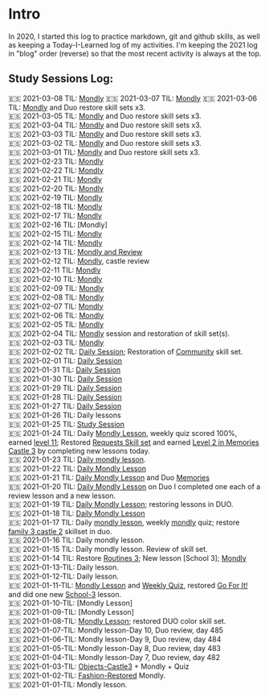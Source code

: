 # Intro
In 2020, I started this log to practice markdown, git and github skills, as well as keeping a Today-I-Learned log of my activities. I'm keeping the 2021 log in "blog" order (reverse) so that the most recent activity is always at the top. 

## Study Sessions Log: 

:es: 2021-03-08 TIL: [Mondly](https://github.com/EO4wellness/T-I-L/blob/main/polyglot/espa%C3%B1ol/study-sessions/2021-03-March/2021-03-08.md)
:es: 2021-03-07 TIL: [Mondly](https://github.com/EO4wellness/T-I-L/blob/main/polyglot/espa%C3%B1ol/study-sessions/2021-03-March/2021-03-07.md)
:es: 2021-03-06 TIL: [Mondly](https://github.com/EO4wellness/T-I-L/blob/main/polyglot/espa%C3%B1ol/study-sessions/2021-03-March/2021-03-06.md) and Duo restore skill sets x3.<br>
:es: 2021-03-05 TIL: [Mondly](https://github.com/EO4wellness/T-I-L/blob/main/polyglot/espa%C3%B1ol/study-sessions/2021-03-March/2021-03-05.md) and Duo restore skill sets x3.<br>
:es: 2021-03-04 TIL: [Mondly](https://github.com/EO4wellness/T-I-L/blob/main/polyglot/espa%C3%B1ol/study-sessions/2021-03-March/2021-03-04.md) and Duo restore skill sets x3.<br>
:es: 2021-03-03 TIL: [Mondly](https://github.com/EO4wellness/T-I-L/blob/main/polyglot/espa%C3%B1ol/study-sessions/2021-03-March/2021-03-03.md) and Duo restore skill sets x3.<br>
:es: 2021-03-02 TIL: [Mondly](https://github.com/EO4wellness/T-I-L/blob/main/polyglot/espa%C3%B1ol/study-sessions/2021-03-March/2021-03-02.md) and Duo restore skill sets x3.<br>
:es: 2021-03-01 TIL: [Mondly](https://github.com/EO4wellness/T-I-L/blob/main/polyglot/espa%C3%B1ol/study-sessions/2021-03-March/2021-03-01_Weekly-Quiz.md) and Duo restore skill sets x3.<br>
:es: 2021-02-23 TIL: [Mondly](https://github.com/EO4wellness/T-I-L/blob/main/polyglot/espa%C3%B1ol/study-sessions/2021-02-Feb/2021-02-23.md)<br>
:es: 2021-02-22 TIL: [Mondly](https://github.com/EO4wellness/T-I-L/blob/main/polyglot/espa%C3%B1ol/study-sessions/2021-02-Feb/2021-02-22.md)<br>
:es: 2021-02-21 TIL: [Mondly](https://github.com/EO4wellness/T-I-L/blob/main/polyglot/espa%C3%B1ol/study-sessions/2021-02-Feb/2021-02-21.md)<br>
:es: 2021-02-20 TIL: [Mondly](https://github.com/EO4wellness/T-I-L/blob/main/polyglot/espa%C3%B1ol/study-sessions/2021-02-Feb/2021-02-20.md)<br>
:es: 2021-02-19 TIL: [Mondly](https://github.com/EO4wellness/T-I-L/blob/main/polyglot/espa%C3%B1ol/study-sessions/2021-02-Feb/2021-02-19.md)<br>
:es: 2021-02-18 TIL: [Mondly](https://github.com/EO4wellness/T-I-L/blob/main/polyglot/espa%C3%B1ol/study-sessions/2021-02-Feb/2021-02-18.md)<br>
:es: 2021-02-17 TIL: [Mondly](https://github.com/EO4wellness/T-I-L/blob/main/polyglot/espa%C3%B1ol/study-sessions/2021-02-Feb/2021-02-17.md)<br>
:es: 2021-02-16 TIL: [Mondly]<br>
:es: 2021-02-15 TIL: [Mondly](https://github.com/EO4wellness/T-I-L/blob/main/polyglot/espa%C3%B1ol/study-sessions/2021-02-Feb/2021-02-15.md)<br>
:es: 2021-02-14 TIL: [Mondly](https://github.com/EO4wellness/T-I-L/blob/main/polyglot/espa%C3%B1ol/study-sessions/2021-02-Feb/2021-02-14.md)<br>
:es: 2021-02-13 TIL: [Mondly and Review](https://github.com/EO4wellness/T-I-L/blob/main/polyglot/espa%C3%B1ol/study-sessions/2021-02-Feb/2021-02-13%2Cmd)<br>
:es: 2021-02-12 TIL: [Mondly](https://github.com/EO4wellness/T-I-L/tree/main/polyglot/espa%C3%B1ol/study-sessions/2021-02-Feb), castle review<br>
:es: 2021-02-11 TIL: [Mondly](https://github.com/EO4wellness/T-I-L/blob/main/polyglot/espa%C3%B1ol/study-sessions/2021-02-Feb/2021-02-11.md)<br>
:es: 2021-02-10 TIL: [Mondly](https://github.com/EO4wellness/T-I-L/blob/main/polyglot/espa%C3%B1ol/study-sessions/2021-02-Feb/2021-02-10.md)<br>
:es: 2021-02-09 TIL: [Mondly](https://github.com/EO4wellness/T-I-L/blob/main/polyglot/espa%C3%B1ol/study-sessions/2021-02-Feb/2021-02-09.md)<br>
:es: 2021-02-08 TIL: [Mondly](https://github.com/EO4wellness/T-I-L/blob/main/polyglot/espa%C3%B1ol/study-sessions/2021-02-Feb/2021-02-08.md)<br>
:es: 2021-02-07 TIL: [Mondly](https://github.com/EO4wellness/T-I-L/blob/main/polyglot/espa%C3%B1ol/study-sessions/2021-02-Feb/2021-02-07.md)<br>
:es: 2021-02-06 TIL: [Mondly](https://github.com/EO4wellness/T-I-L/blob/main/polyglot/espa%C3%B1ol/study-sessions/2021-02-Feb/2021-02-06.md)<br>
:es: 2021-02-05 TIL: [Mondly](https://github.com/EO4wellness/T-I-L/blob/main/polyglot/espa%C3%B1ol/study-sessions/2021-02-Feb/2021-02-05.md)<br>
:es: 2021-02-04 TIL: [Mondly](https://github.com/EO4wellness/T-I-L/blob/main/polyglot/espa%C3%B1ol/study-sessions/2021-02-Feb/2021-02-04.md) session and restoration of skill set(s). <br>
:es: 2021-02-03 TIL: [Mondly](https://github.com/EO4wellness/T-I-L/blob/main/polyglot/espa%C3%B1ol/study-sessions/2021-02-Feb/2021-02-03.md)<br>
:es: 2021-02-02 TIL: [Daily Session](https://github.com/EO4wellness/T-I-L/blob/main/polyglot/espa%C3%B1ol/study-sessions/2021-01-Feb/2021-02-02.md); Restoration of [Community](https://github.com/EO4wellness/T-I-L/blob/main/polyglot/espa%C3%B1ol/Castle-2/Community.md#2021-02-02-restoration-of-skill-set) skill set.<br>
:es: 2021-02-01 TIL: [Daily Session](https://github.com/EO4wellness/T-I-L/blob/main/polyglot/espa%C3%B1ol/study-sessions/2021-02-Feb/2021-01-01.md) <br>
:es: 2021-01-31 TIL: [Daily Session](#) <br>
:es: 2021-01-30 TIL: [Daily Session](#) <br>
:es: 2021-01-29 TIL: [Daily Session](#) <br>
:es: 2021-01-28 TIL: [Daily Session](#) <br>
:es: 2021-01-27 TIL: [Daily Session](https://github.com/EO4wellness/T-I-L/blob/main/polyglot/espa%C3%B1ol/study-sessions/2021-01-Jan/2021-01-27.md)<br>
:es: 2021-01-26 TIL: Daily lessons<br>
:es: 2021-01-25 TIL: [Study Session](https://github.com/EO4wellness/T-I-L/blob/main/polyglot/espa%C3%B1ol/study-sessions/2021-01-Jan/2021-01-25.md)<br>
:es: 2021-01-24 TIL: Daily [Mondly Lesson](https://github.com/EO4wellness/T-I-L/blob/main/polyglot/espa%C3%B1ol/study-sessions/2021-01-Jan/2021-01-24.md), weekly quiz scored 100%, earned [level 11](https://github.com/EO4wellness/T-I-L/blob/main/polyglot/espa%C3%B1ol/images/2021-01-24-earned-level11-mondly-studies.jpg); Restored [Requests Skill set](https://github.com/EO4wellness/T-I-L/blob/main/polyglot/espa%C3%B1ol/Castle-3/Requests.md) and earned [Level 2 in Memories Castle 3](https://github.com/EO4wellness/T-I-L/blob/main/polyglot/espa%C3%B1ol/Castle-3/Memories.md) by completing new lessons today.<br>
:es: 2021-01-23 TIL: [Daily mondly lesson](https://github.com/EO4wellness/T-I-L/blob/main/polyglot/espa%C3%B1ol/study-sessions/2021-01-Jan/2021-01-23.md).<br>
:es: 2021-01-22 TIL: [Daily Mondly Lesson](https://github.com/EO4wellness/T-I-L/blob/main/polyglot/espa%C3%B1ol/study-sessions/2021-01-Jan/2021-01-22.md)
<br>
:es: 2021-01-21 TIL: [Daily Mondly Lesson](https://github.com/EO4wellness/T-I-L/blob/main/polyglot/espa%C3%B1ol/study-sessions/2021-01-Jan/2021-01-21.md) and Duo [Memories](https://github.com/EO4wellness/T-I-L/blob/main/polyglot/espa%C3%B1ol/Castle-3/Memories.md) <br>
:es: 2021-01-20 TIL: [Daily Mondly Lesson](https://github.com/EO4wellness/T-I-L/blob/main/polyglot/espa%C3%B1ol/study-sessions/2021-01-Jan/2021-01-20.md)  on Duo I completed one each of a review lesson and a new lesson. 
 <br>
:es: 2021-01-19 TIL: [Daily Mondly Lesson](https://github.com/EO4wellness/T-I-L/blob/main/polyglot/espa%C3%B1ol/study-sessions/2021-01-Jan/2021-01-19.md); restoring lessons in DUO. <br>
:es: 2021-01-18 TIL: [Daily Mondly Lesson](https://github.com/EO4wellness/T-I-L/blob/main/polyglot/espa%C3%B1ol/study-sessions/2021-01-Jan/2021-01-18.md)<br>
:es: 2021-01-17 TIL: Daily [mondly lesson](https://github.com/EO4wellness/T-I-L/blob/main/polyglot/espa%C3%B1ol/study-sessions/2021-01-Jan/2021-01-17.md), weekly [mondly](https://github.com/EO4wellness/T-I-L/blob/main/polyglot/espa%C3%B1ol/images/2021-01-17-study-session-plus-weekly-quiz.jpg) quiz; restore [family 3 castle 2](https://github.com/EO4wellness/T-I-L/blob/main/polyglot/espa%C3%B1ol/Castle-2/Family3.md) skillset in duo. <br>
:es: 2021-01-16 TIL: Daily mondly lesson. <br>
:es: 2021-01-15 TIL: Daily mondly lesson. Review of skill set. <br>
:es: 2021-01-14 TIL: Restore [Routines 3](https://github.com/EO4wellness/T-I-L/blob/main/polyglot/espa%C3%B1ol/Castle-3/Routines.md); New lesson [School 3]; [Mondly](https://github.com/EO4wellness/T-I-L/blob/main/polyglot/espa%C3%B1ol/study-sessions/2021-01-Jan/2021-01-14.md)<br>
:es: 2021-01-13-TIL: Daily lesson. <br>
:es: 2021-01-12-TIL: Daily lesson. <br>
:es: 2021-01-11-TIL: [Mondly Lesson](https://github.com/EO4wellness/T-I-L/blob/main/polyglot/espa%C3%B1ol/study-sessions/2021-01-Jan/2021-01-11.md) and [Weekly Quiz](https://github.com/EO4wellness/T-I-L/blob/main/polyglot/espa%C3%B1ol/study-sessions/2021-01-Jan/2021-01-11.md#weekly-quiz), restored [Go For It!](https://github.com/EO4wellness/T-I-L/blob/main/polyglot/espa%C3%B1ol/Castle-3/GO-for-it.md) and did one new [School-3](https://github.com/EO4wellness/T-I-L/blob/main/polyglot/espa%C3%B1ol/Castle-3/School-3.md) lesson.<br>
:es: 2021-01-10-TIL: [Mondly Lesson] <br>
:es: 2021-01-09-TIL: [Mondly Lesson] <br>
:es: 2021-01-08-TIL: [Mondly Lesson](https://github.com/EO4wellness/T-I-L/tree/main/polyglot/espa%C3%B1ol/study-sessions/2020-12-Dec); restored DUO color skill set. <br>
:es: 2021-01-07-TIL: Mondly lesson-Day 10, Duo review, day 485<br>
:es: 2021-01-06-TIL: Mondly lesson-Day 9, Duo review, day 484<br>
:es: 2021-01-05-TIL: Mondly lesson-Day 8, Duo review, day 483<br>
:es: 2021-01-04-TIL: Mondly lesson-Day 7, Duo review, day 482<br>
:es: 2021-01-03-TIL: [Objects-Castle3](https://github.com/EO4wellness/T-I-L/blob/main/polyglot/espa%C3%B1ol/Castle-3/Objects.MD) + Mondly + Quiz<br>
:es: 2021-01-02-TIL: [Fashion-Restored](https://github.com/EO4wellness/T-I-L/blob/main/polyglot/espa%C3%B1ol/Castle-2/Fashion.md) Mondly.<br>
:es: 2021-01-01-TIL: Mondly lesson. <br>

